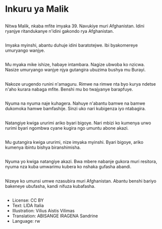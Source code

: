 # Inkuru ya Malik

##
Nitwa Malik, nkaba mfite imyaka 39. Navukiye muri Afghanistan. Idini ryanjye ritandukanye n'idini gakondo rya Afghanistan.

##
Imyaka myinshi, abantu duhuje idini baratotejwe. Ibi byakomereye umuryango wanjye.

##
Mu myaka mike ishize, habaye intambara. Nagize ubwoba ko nzicwa. Nasize umuryango wanjye njya gutangira ubuzima bushya mu Burayi.

##
Nakoze urugendo runini n'amaguru. Rimwe na rimwe nta byo kurya ndetse n'aho kurara nabaga mfite. Benshi mu bo twajyanye barapfuye.

##
Nyuma na nyuma naje kuhagera. Nahuye n'abantu bamwe na bamwe dukomoka hamwe bamfashije. Sinzi uko nari kubigenza iyo ntabagira.

##
Natangiye kwiga ururimi ariko byari bigoye. Nari mbizi ko kumenya urwo rurimi byari ngombwa cyane kugira ngo umuntu abone akazi.

##
Mu gutangira kwiga ururimi, nize imyaka myinshi. Byari bigoye, ariko kumenya ibintu bishya biranshimisha.

##
Nyuma yo kwiga natangiye akazi. Bwa mbere nabanje gukora muri resitora, nyuma nza kuba umwarimu kubera ko nshaka gufasha abandi.

##
Nizeye ko umunsi umwe nzasubira muri Afghanistan. Abantu benshi bariyo bakeneye ubufasha, kandi nifuza kubafasha.

##
* License: CC BY
* Text: LIDA Italia
* Illustration: Vilius Aistis Vilimas
* Translation: ABISANGE IRAGENA Sandrine
* Language: rw

